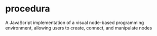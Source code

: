 # procedura
A JavaScript implementation of a visual node-based programming environment, allowing users to create, connect, and manipulate nodes
